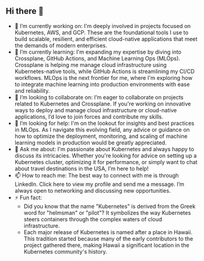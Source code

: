 ## Hi there 👋

- 🔭 I’m currently working on: I'm deeply involved in projects focused on Kubernetes, AWS, and GCP. These are the foundational tools I use to build scalable, resilient, and efficient cloud-native applications that meet the demands of modern enterprises.
- 🌱 I’m currently learning:  I'm expanding my expertise by diving into Crossplane, GitHub Actions, and Machine Learning Ops (MLOps). Crossplane is helping me manage cloud infrastructure using Kubernetes-native tools, while GitHub Actions is streamlining my CI/CD workflows. MLOps is the next frontier for me, where I'm exploring how to integrate machine learning into production environments with ease and reliability.
- 👯 I’m looking to collaborate on: I’m eager to collaborate on projects related to Kubernetes and Crossplane. If you're working on innovative ways to deploy and manage cloud infrastructure or cloud-native applications, I’d love to join forces and contribute my skills.
- 🤔 I’m looking for help: I'm on the lookout for insights and best practices in MLOps. As I navigate this evolving field, any advice or guidance on how to optimize the deployment, monitoring, and scaling of machine learning models in production would be greatly appreciated.
- 💬 Ask me about:  I'm passionate about Kubernetes and always happy to discuss its intricacies. Whether you're looking for advice on setting up a Kubernetes cluster, optimizing it for performance, or simply want to chat about travel destinations in the USA, I’m here to help! 
- 📫 How to reach me: The best way to connect with me is through LinkedIn. Click here to view my profile and send me a message. I’m always open to networking and discussing new opportunities.
- ⚡ Fun fact:
  - Did you know that the name "Kubernetes" is derived from the Greek word for "helmsman" or "pilot"? It symbolizes the way Kubernetes steers containers through the complex waters of cloud infrastructure.
  - Each major release of Kubernetes is named after a place in Hawaii. This tradition started because many of the early contributors to the project gathered there, making Hawaii a significant location in the Kubernetes community's history.
  

<!--
**patkarp/patkarp** is a ✨ _special_ ✨ repository because its `README.md` (this file) appears on your GitHub profile.

Here are some ideas to get you started:

- 🔭 I’m currently working on ...
- 🌱 I’m currently learning ...
- 👯 I’m looking to collaborate on ...
- 🤔 I’m looking for help with ...
- 💬 Ask me about ...
- 📫 How to reach me: ...
- 😄 Pronouns: ...
- ⚡ Fun fact: ...
-->
